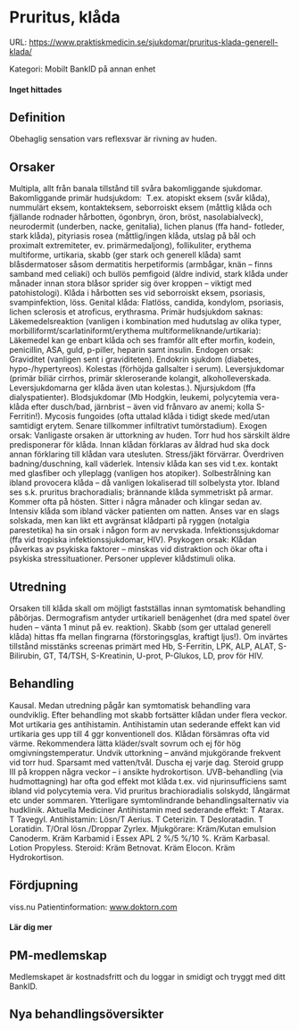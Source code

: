 # Pruritus, klåda

URL: https://www.praktiskmedicin.se/sjukdomar/pruritus-klada-generell-klada/



Kategori: Mobilt BankID på annan enhet

#### Inget hittades

## Definition

Obehaglig sensation vars reflexsvar är rivning av huden.

## Orsaker

Multipla, allt från banala tillstånd till svåra bakomliggande sjukdomar.
Bakomliggande primär hudsjukdom: 
T.ex. atopiskt eksem (svår klåda), nummulärt eksem, kontakteksem, seborroiskt eksem (måttlig klåda och fjällande rodnader hårbotten, ögonbryn, öron, bröst, nasolabialveck), neurodermit (underben, nacke, genitalia), lichen planus (ffa hand- fotleder, stark klåda), pityriasis rosea (måttlig/ingen klåda, utslag på bål och proximalt extremiteter, ev. primärmedaljong), follikuliter, erythema multiforme, urtikaria, skabb (ger stark och generell klåda) samt blåsdermatoser såsom dermatitis herpetiformis (armbågar, knän – finns samband med celiaki) och bullös pemfigoid (äldre individ, stark klåda under månader innan stora blåsor sprider sig över kroppen – viktigt med patohistologi).
Klåda i hårbotten ses vid seborroiskt eksem, psoriasis, svampinfektion, löss.
Genital klåda: Flatlöss, candida, kondylom, psoriasis, lichen sclerosis et atroficus, erythrasma.
Primär hudsjukdom saknas:
Läkemedelsreaktion (vanligen i kombination med hudutslag av olika typer, morbilliformt/scarlatiniformt/erythema multiformeliknande/urtikaria): Läkemedel kan ge enbart klåda och ses framför allt efter morfin, kodein, penicillin, ASA, guld, p-piller, heparin samt insulin.
Endogen orsak: Graviditet (vanligen sent i graviditeten). Endokrin sjukdom (diabetes, hypo-/hypertyreos). Kolestas (förhöjda gallsalter i serum). Leversjukdomar (primär biliär cirrhos, primär skleroserande kolangit, alkoholleverskada. Leversjukdomarna ger klåda även utan kolestas.). Njursjukdom (ffa dialyspatienter). Blodsjukdomar (Mb Hodgkin, leukemi, polycytemia vera- klåda efter dusch/bad, järnbrist – även vid frånvaro av anemi; kolla S-Ferritin!). Mycosis fungoides (ofta uttalad klåda i tidigt skede med/utan samtidigt erytem. Senare tillkommer infiltrativt tumörstadium).
Exogen orsak: Vanligaste orsaken är uttorkning av huden. Torr hud hos särskilt äldre predisponerar för klåda. Innan klådan förklaras av åldrad hud ska dock annan förklaring till klådan vara utesluten. Stress/jäkt förvärrar. Överdriven badning/duschning, kall väderlek. Intensiv klåda kan ses vid t.ex. kontakt med glasfiber och ylleplagg (vanligen hos atopiker). Solbestrålning kan ibland provocera klåda – då vanligen lokaliserad till solbelysta ytor. Ibland ses s.k. pruritus brachoradialis; brännande klåda symmetriskt på armar. Kommer ofta på hösten. Sitter i några månader och klingar sedan av. Intensiv klåda som ibland väcker patienten om natten. Anses var en slags solskada, men kan likt ett avgränsat klådparti på ryggen (notalgia parestetika) ha sin orsak i någon form av nervskada. Infektionssjukdomar (ffa vid tropiska infektionssjukdomar, HIV).
Psykogen orsak: Klådan påverkas av psykiska faktorer – minskas vid distraktion och ökar ofta i psykiska stressituationer. Personer upplever klådstimuli olika.

## Utredning

Orsaken till klåda skall om möjligt fastställas innan symtomatisk behandling påbörjas. Dermografism antyder urtikariell benägenhet (dra med spatel över huden – vänta 1 minut på ev. reaktion). Skabb (som ger uttalad generell klåda) hittas ffa mellan fingrarna (förstoringsglas, kraftigt ljus!). Om invärtes tillstånd misstänks screenas primärt med Hb, S-Ferritin, LPK, ALP, ALAT, S-Bilirubin, GT, T4/TSH, S-Kreatinin, U-prot, P-Glukos, LD, prov för HIV.

## Behandling

Kausal. Medan utredning pågår kan symtomatisk behandling vara oundviklig. Efter behandling mot skabb fortsätter klådan under flera veckor. Mot urtikaria ges antihistamin. Antihistamin utan sederande effekt kan vid urtikaria ges upp till 4 ggr konventionell dos. Klådan försämras ofta vid värme. Rekommendera lätta kläder/svalt sovrum och ej för hög omgivningstemperatur. Undvik uttorkning – använd mjukgörande frekvent vid torr hud. Sparsamt med vatten/tvål. Duscha ej varje dag. Steroid grupp III på kroppen några veckor – i ansikte hydrokortison. UVB-behandling (via hudmottagning) har ofta god effekt mot klåda t.ex. vid njurinsufficiens samt ibland vid polycytemia vera. Vid pruritus brachioradialis solskydd, långärmat etc under sommaren. Ytterligare symtomlindrande behandlingsalternativ via hudklinik.
Aktuella Mediciner
Antihistamin med sederande effekt: T Atarax. T Tavegyl.
Antihistamin: Lösn/T Aerius. T Ceterizin. T Desloratadin. T Loratidin. T/Oral lösn./Droppar Zyrlex.
Mjukgörare: Kräm/Kutan emulsion Canoderm. Kräm Karbamid i Essex APL 2 %/5 %/10 %. Kräm Karbasal. Lotion Propyless.
Steroid: Kräm Betnovat. Kräm Elocon. Kräm Hydrokortison.

## Fördjupning

viss.nu
Patientinformation: www.doktorn.com

#### Lär dig mer

## PM-medlemskap

Medlemskapet är kostnadsfritt och du loggar in smidigt och tryggt med ditt BankID.

## Nya behandlingsöversikter


